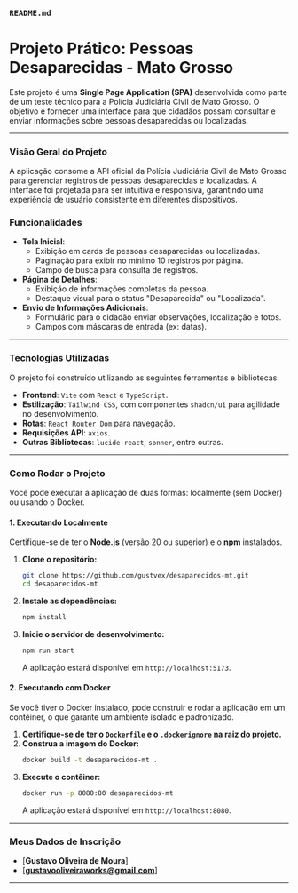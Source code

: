 ### **`README.md`**

# Projeto Prático: Pessoas Desaparecidas - Mato Grosso

Este projeto é uma **Single Page Application (SPA)** desenvolvida como parte de um teste técnico para a Polícia Judiciária Civil de Mato Grosso. O objetivo é fornecer uma interface para que cidadãos possam consultar e enviar informações sobre pessoas desaparecidas ou localizadas.

-----

### **Visão Geral do Projeto**

A aplicação consome a API oficial da Polícia Judiciária Civil de Mato Grosso para gerenciar registros de pessoas desaparecidas e localizadas. A interface foi projetada para ser intuitiva e responsiva, garantindo uma experiência de usuário consistente em diferentes dispositivos.

### **Funcionalidades**

  * **Tela Inicial**:
      * Exibição em cards de pessoas desaparecidas ou localizadas.
      * Paginação para exibir no mínimo 10 registros por página.
      * Campo de busca para consulta de registros.
  * **Página de Detalhes**:
      * Exibição de informações completas da pessoa.
      * Destaque visual para o status "Desaparecida" ou "Localizada".
  * **Envio de Informações Adicionais**:
      * Formulário para o cidadão enviar observações, localização e fotos.
      * Campos com máscaras de entrada (ex: datas).

-----

### **Tecnologias Utilizadas**

O projeto foi construído utilizando as seguintes ferramentas e bibliotecas:

  * **Frontend**: `Vite` com `React` e `TypeScript`.
  * **Estilização**: `Tailwind CSS`, com componentes `shadcn/ui` para agilidade no desenvolvimento.
  * **Rotas**: `React Router Dom` para navegação.
  * **Requisições API**: `axios`.
  * **Outras Bibliotecas**: `lucide-react`, `sonner`, entre outras.

-----

### **Como Rodar o Projeto**

Você pode executar a aplicação de duas formas: localmente (sem Docker) ou usando o Docker.

#### 1\. Executando Localmente

Certifique-se de ter o **Node.js** (versão 20 ou superior) e o **npm** instalados.

1.  **Clone o repositório:**
    ```bash
    git clone https://github.com/gustvex/desaparecidos-mt.git
    cd desaparecidos-mt
    ```
2.  **Instale as dependências:**
    ```bash
    npm install
    ```
3.  **Inicie o servidor de desenvolvimento:**
    ```bash
    npm run start
    ```
    A aplicação estará disponível em `http://localhost:5173`.

#### 2\. Executando com Docker

Se você tiver o Docker instalado, pode construir e rodar a aplicação em um contêiner, o que garante um ambiente isolado e padronizado.

1.  **Certifique-se de ter o `Dockerfile` e o `.dockerignore` na raiz do projeto.**
2.  **Construa a imagem do Docker:**
    ```bash
    docker build -t desaparecidos-mt .
    ```
3.  **Execute o contêiner:**
    ```bash
    docker run -p 8080:80 desaparecidos-mt
    ```
    A aplicação estará disponível em `http://localhost:8080`.

-----

### **Meus Dados de Inscrição**

  * [**Gustavo Oliveira de Moura**]
  * [**gustavooliveiraworks@gmail.com**]

-----
